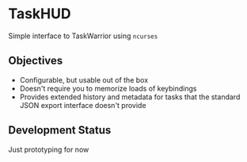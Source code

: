 # TaskHUD

Simple interface to TaskWarrior using `ncurses`

## Objectives

* Configurable, but usable out of the box
* Doesn't require you to memorize loads of keybindings
* Provides extended history and metadata for tasks that the standard JSON
  export interface doesn't provide

## Development Status

Just prototyping for now

